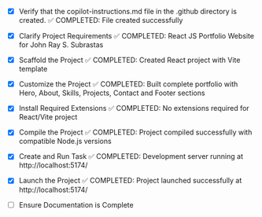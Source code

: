 <!-- Use this file to provide workspace-specific custom instructions to Copilot. For more details, visit https://code.visualstudio.com/docs/copilot/copilot-customization#_use-a-githubcopilotinstructionsmd-file -->
- [x] Verify that the copilot-instructions.md file in the .github directory is created. ✅ COMPLETED: File created successfully

- [x] Clarify Project Requirements ✅ COMPLETED: React JS Portfolio Website for John Ray S. Subrastas
	<!-- Project type: React with Vite, Language: JavaScript/TypeScript, Framework: React -->

- [x] Scaffold the Project ✅ COMPLETED: Created React project with Vite template
	<!--
	React project with Vite successfully scaffolded in current directory.
	Project name: myportfolio
	Template: react
	-->

- [x] Customize the Project ✅ COMPLETED: Built complete portfolio with Hero, About, Skills, Projects, Contact and Footer sections
	<!--
	Created all React components with modern styling using specified color scheme:
	- Primary Color: #0036AB (Deep Blue)
	- Secondary Color: #F5A623 (Warm Amber)
	- All sections implemented with responsive design
	- Form functionality included in Contact section
	- Professional portfolio layout complete
	- UPDATED: Applied modern template with glassmorphism effects, animations, gradients, and contemporary styling
	- Added smooth animations, hover effects, and responsive design improvements
	- Implemented backdrop blur effects, modern card designs, and interactive elements
	-->

- [x] Install Required Extensions ✅ COMPLETED: No extensions required for React/Vite project

- [x] Compile the Project ✅ COMPLETED: Project compiled successfully with compatible Node.js versions
	<!--
	Updated package.json to use compatible versions:
	- React 18.2.0 (instead of 19.x)
	- Vite 5.2.0 (instead of 7.x)
	- ESLint 8.57.0 (instead of 9.x)
	Development server running at http://localhost:5173/
	-->

- [x] Create and Run Task ✅ COMPLETED: Development server running at http://localhost:5174/

- [x] Launch the Project ✅ COMPLETED: Project launched successfully at http://localhost:5174/

- [ ] Ensure Documentation is Complete
	<!--
	Verify that all previous steps have been completed.
	Verify that README.md and the copilot-instructions.md file in the .github directory exists and contains current project information.
	Clean up the copilot-instructions.md file in the .github directory by removing all HTML comments.
	 -->
